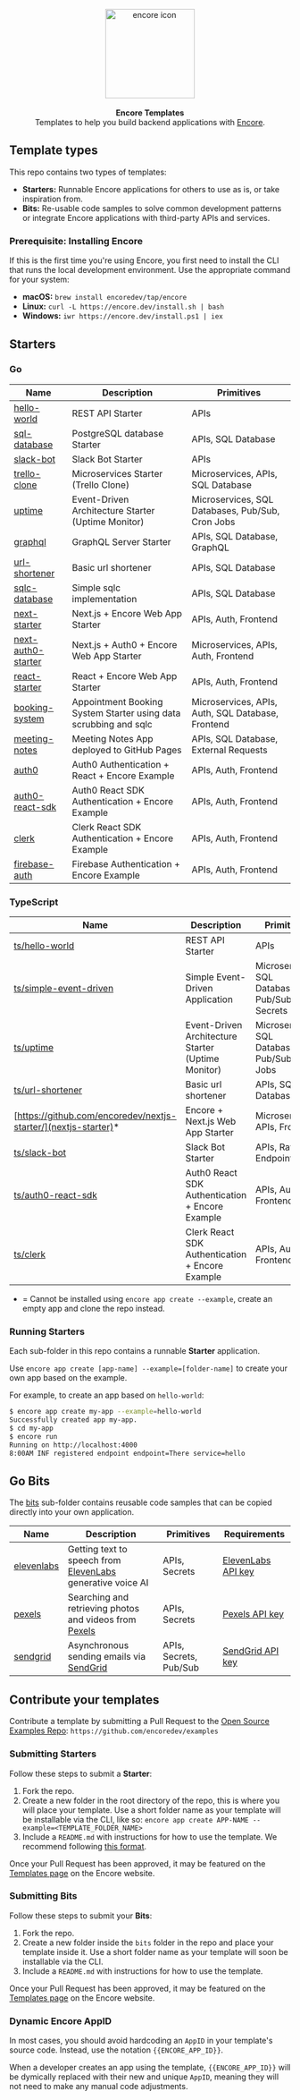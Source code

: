 <p align="center" dir="auto">
<a href="https://encore.dev"><img src="https://user-images.githubusercontent.com/78424526/214602214-52e0483a-b5fc-4d4c-b03e-0b7b23e012df.svg" width="160px" alt="encore icon"></img></a><br/><br/>
<b>Encore Templates</b><br/>
Templates to help you build backend applications with <a href="https://github.com/encoredev/encore">Encore</a>.
</p>

## Template types

This repo contains two types of templates:

- **Starters:** Runnable Encore applications for others to use as is, or take inspiration from.
- **Bits:** Re-usable code samples to solve common development patterns or integrate Encore applications with
  third-party APIs and services.

### Prerequisite: Installing Encore

If this is the first time you're using Encore, you first need to install the CLI that runs the local development
environment. Use the appropriate command for your system:

- **macOS:** `brew install encoredev/tap/encore`
- **Linux:** `curl -L https://encore.dev/install.sh | bash`
- **Windows:** `iwr https://encore.dev/install.ps1 | iex`

## Starters

### Go

| Name                                       | Description                                                      | Primitives                                       |
|--------------------------------------------|------------------------------------------------------------------|--------------------------------------------------|
| [hello-world](hello-world)                 | REST API Starter                                                 | APIs                                             |
| [sql-database](sql-database)               | PostgreSQL database Starter                                      | APIs, SQL Database                               |
| [slack-bot](slack-bot)                     | Slack Bot Starter                                                | APIs                                             |
| [trello-clone](trello-clone)               | Microservices Starter (Trello Clone)                             | Microservices, APIs, SQL Database                |
| [uptime](uptime)                           | Event-Driven Architecture Starter (Uptime Monitor)               | Microservices, SQL Databases, Pub/Sub, Cron Jobs |
| [graphql](graphql)                         | GraphQL Server Starter                                           | APIs, SQL Database, GraphQL                      |
| [url-shortener](url-shortener)             | Basic url shortener                                              | APIs, SQL Database                               |
| [sqlc-database](sqlc-database)             | Simple sqlc implementation                                       | APIs, SQL Database                               |
| [next-starter](nextjs-starter)             | Next.js + Encore Web App Starter                                 | APIs, Auth, Frontend                             |
| [next-auth0-starter](nextjs-auth0-starter) | Next.js + Auth0 + Encore Web App Starter                         | Microservices, APIs, Auth, Frontend              |
| [react-starter](react-starter)             | React + Encore Web App Starter                                   | APIs, Auth, Frontend                             |
| [booking-system](booking-system)           | Appointment Booking System Starter using data scrubbing and sqlc | Microservices, APIs, Auth, SQL Database, Frontend |
| [meeting-notes](meeting-notes)             | Meeting Notes App deployed to GitHub Pages                       | APIs, SQL Database, External Requests            |
| [auth0](auth0)                             | Auth0 Authentication + React + Encore Example                    | APIs, Auth, Frontend                             |
| [auth0-react-sdk](auth0-react-sdk)         | Auth0 React SDK Authentication + Encore Example                  | APIs, Auth, Frontend                             |
| [clerk](clerk)                             | Clerk React SDK Authentication + Encore Example                  | APIs, Auth, Frontend                             |
| [firebase-auth](firebase-auth)             | Firebase Authentication + Encore Example                         | APIs, Auth, Frontend                             |

### TypeScript

| Name                                             | Description                                        | Primitives                                       |
|--------------------------------------------------|----------------------------------------------------|--------------------------------------------------|
| [ts/hello-world](ts/hello-world)                 | REST API Starter                                   | APIs                                             |
| [ts/simple-event-driven](ts/simple-event-driven) | Simple Event-Driven Application                    | Microservices, SQL Database, Pub/Sub, Secrets    |
| [ts/uptime](ts/uptime)                           | Event-Driven Architecture Starter (Uptime Monitor) | Microservices, SQL Databases, Pub/Sub, Cron Jobs |
| [ts/url-shortener](ts/url-shortener)             | Basic url shortener                                | APIs, SQL Database                               |
| [https://github.com/encoredev/nextjs-starter/](nextjs-starter)* | Encore + Next.js Web App Starter     | Microservices, APIs, Frontend                    |
| [ts/slack-bot](ts/slack-bot)                     | Slack Bot Starter                                  | APIs, Raw Endpoint                               |
| [ts/auth0-react-sdk](ts/auth0-react-sdk)         | Auth0 React SDK Authentication + Encore Example    | APIs, Auth, Frontend                             |
| [ts/clerk](ts/clerk)                             | Clerk React SDK Authentication + Encore Example    | APIs, Auth, Frontend                             |

* = Cannot be installed using `encore app create --example`, create an empty app and clone the repo instead.

### Running Starters

Each sub-folder in this repo contains a runnable **Starter** application.

Use `encore app create [app-name] --example=[folder-name]` to
create your own app based on the example.

For example, to create an app based on `hello-world`:

```bash
$ encore app create my-app --example=hello-world
Successfully created app my-app.
$ cd my-app
$ encore run
Running on http://localhost:4000
8:00AM INF registered endpoint endpoint=There service=hello
```

## Go Bits

The [bits](bits) sub-folder contains reusable code samples that can be copied directly into your own application.

| Name                          | Description                                                                          | Primitives             | Requirements                                                                              |
|-------------------------------|--------------------------------------------------------------------------------------|------------------------|-------------------------------------------------------------------------------------------|
| [elevenlabs](bits/elevenlabs) | Getting text to speech from [ElevenLabs](https://elevenlabs.io/) generative voice AI | APIs, Secrets          | [ElevenLabs API key](https://docs.elevenlabs.io/api-reference/quick-start/authentication) |
| [pexels](bits/pexels)         | Searching and retrieving photos and videos from [Pexels](https://www.pexels.com/)    | APIs, Secrets          | [Pexels API key](https://www.pexels.com/api/)                                             |
| [sendgrid](bits/sendgrid)     | Asynchronous sending emails via [SendGrid](https://sendgrid.com/)                    | APIs, Secrets, Pub/Sub | [SendGrid API key](https://docs.sendgrid.com/ui/account-and-settings/api-keys)            |

## Contribute your templates

Contribute a template by submitting a Pull Request to
the [Open Source Examples Repo](https://github.com/encoredev/examples): `https://github.com/encoredev/examples`

### Submitting Starters

Follow these steps to submit a **Starter**:

1. Fork the repo.
2. Create a new folder in the root directory of the repo, this is where you will place your template. Use a short folder
   name as your template will be installable via the CLI, like
   so: `encore app create APP-NAME --example=<TEMPLATE_FOLDER_NAME>`
3. Include a `README.md` with instructions for how to use the template. We recommend
   following [this format](https://github.com/encoredev/examples/blob/8c7e33243f6bfb1b2654839e996e9a924dcd309e/uptime/README.md).

Once your Pull Request has been approved, it may be featured on the [Templates page](/templates) on the Encore website.

### Submitting Bits

Follow these steps to submit your **Bits**:

1. Fork the repo.
2. Create a new folder inside the `bits` folder in the repo and place your template inside it. Use a short folder name
   as your template will soon be installable via the CLI.
3. Include a `README.md` with instructions for how to use the template.

Once your Pull Request has been approved, it may be featured on the [Templates page](/templates) on the Encore website.

### Dynamic Encore AppID

In most cases, you should avoid hardcoding an `AppID` in your template's source code. Instead, use the
notation `{{ENCORE_APP_ID}}`.

When a developer creates an app using the template, `{{ENCORE_APP_ID}}` will be dymically replaced with their new and
unique `AppID`, meaning they will not need to make any manual code adjustments.
